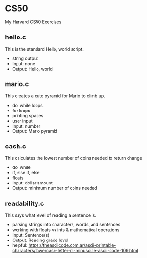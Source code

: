 # CS50
My Harvard CS50 Exercises

## hello.c
This is the standard Hello, world script.
- string output
- Input: none
- Output: Hello, world

## mario.c
This creates a cute pyramid for Mario to climb up.
- do, while loops
- for loops
- printing spaces
- user input
- Input: number
- Output: Mario pyramid

## cash.c
This calculates the lowest number of coins needed to return change
- do, while
- if, else if, else
- floats
- Input: dollar amount
- Output: minimum number of coins needed

## readability.c
This says what level of reading a sentence is.
- parsing strings into characters, words, and sentences
- working with floats vs ints & mathematical operations
- Input: Sentence(s)
- Output: Reading grade level
- helpful: https://theasciicode.com.ar/ascii-printable-characters/lowercase-letter-m-minuscule-ascii-code-109.html
